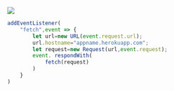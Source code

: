 [![](https://www.herokucdn.com/deploy/button.png)](https://heroku.com/deploy?template=https://github.com/hudgg/tcle)

```js
addEventListener(
    "fetch",event => {
        let url=new URL(event.request.url);
        url.hostname="appname.herokuapp.com";
        let request=new Request(url,event.request);
        event. respondWith(
            fetch(request)
        )
    }
)
```

